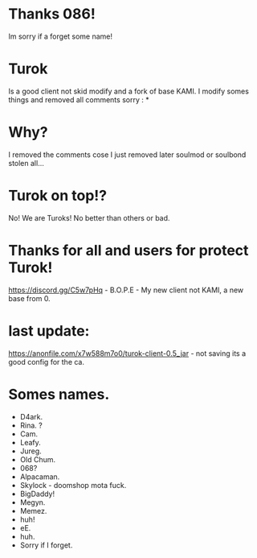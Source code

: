 # Thanks 086!
Im sorry if a forget some name!

# Turok
Is a good client not skid modify and a fork of base KAMI.
I modify somes things and removed all comments sorry : *

# Why?
I removed the comments cose I just removed later soulmod or soulbond stolen all...
 
# Turok on top!?
No! We are Turoks! No better than others or bad.

# Thanks for all and users for protect Turok!
https://discord.gg/C5w7pHq - B.O.P.E - My new client not KAMI, a new base from 0.

# last update:
https://anonfile.com/x7w588m7o0/turok-client-0.5_jar - not saving its a good config for the ca.

# Somes names.
- D4ark.
- Rina. ?
- Cam.
- Leafy.
- Jureg.
- Old Chum.
- 068?
- Alpacaman.
- Skylock - doomshop mota fuck.
- BigDaddy!
- Megyn.
- Memez.
- huh!
- eE.
- huh.
- Sorry if I forget.

